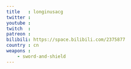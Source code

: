 ```yaml
---
title   : longinusacg
twitter :
youtube :
twitch  :
patreon :
bilibili: https://space.bilibili.com/2375877
country : cn
weapons :
    - sword-and-shield
---
```

